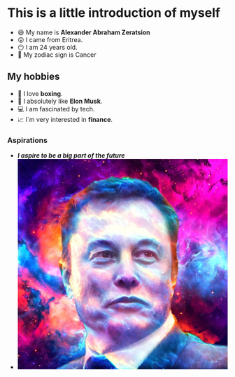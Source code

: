 # This is a little introduction of myself

- :smile: My name is **Alexander Abraham Zeratsion**
- :astonished: I came from Eritrea.
- :no_mouth: I am 24 years old.
- :star2: My zodiac sign is Cancer

## My hobbies

- :punch: I love **boxing**.
- :man: I absolutely like **Elon Musk**.
- :computer: I am fascinated by tech.
- :chart_with_upwards_trend: I`m very interested in **finance**.

### Aspirations

- **_I aspire to be a big part of the future_**
- ![A picture of Elon Musk](assets/Elonmusk.jpeg)
